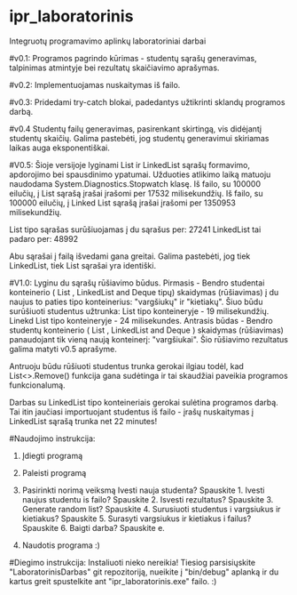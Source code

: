 # ipr_laboratorinis
Integruotų programavimo aplinkų laboratoriniai darbai

#v0.1:
Programos pagrindo kūrimas - studentų sąrašų generavimas, talpinimas atmintyje bei rezultatų skaičiavimo aprašymas.

#v0.2:
Implementuojamas nuskaitymas iš failo.

#v0.3:
Pridedami try-catch blokai, padedantys užtikrinti sklandų programos darbą.

#v0.4
Studentų failų generavimas, pasirenkant skirtingą, vis didėjantį studentų skaičių. Galima pastebėti, jog studentų generavimui skiriamas laikas auga eksponentiškai.

#V0.5:
Šioje versijoje lyginami List ir LinkedList sąrašų formavimo, apdorojimo bei spausdinimo ypatumai.
Užduoties atlikimo laiką matuoju naudodama System.Diagnostics.Stopwatch klasę.
Iš failo, su 100000 eilučių, į List sąrašą įrašai įrašomi per 17532 milisekundžių.
Iš failo, su 100000 eilučių, į Linked List sąrašą įrašai įrašomi per 1350953 milisekundžių.

List tipo sąrašas surūšiuojamas į du sąrašus per: 27241
LinkedList tai padaro per: 48992

Abu sąrašai į failą išvedami gana greitai.
Galima pastebėti, jog tiek LinkedList, tiek List sąrašai yra identiški.

#V1.0:
Lyginu du sąrašų rūšiavimo būdus.
Pirmasis -  Bendro studentai konteinerio ( List , LinkedList and Deque tipų) skaidymas (rūšiavimas) į du naujus to paties tipo konteinerius: "vargšiukų" ir "kietiakų". Šiuo būdu surūšiuoti studentus užtrunka:
List tipo konteineryje - 19 milisekundžių.
Linekd List tipo konteineryje - 24 milisekundes.
Antrasis būdas - Bendro studentų konteinerio ( List , LinkedList and Deque ) skaidymas (rūšiavimas) panaudojant tik vieną naują konteinerį: "vargšiukai". Šio rūšiavimo rezultatus galima matyti v0.5 aprašyme.

Antruoju būdu rūšiuoti studentus trunka gerokai ilgiau todėl, kad List<>.Remove() funkcija gana sudėtinga ir tai skaudžiai paveikia programos funkcionalumą.

Darbas su LinkedList tipo konteineriais gerokai sulėtina programos darbą. Tai itin jaučiasi importuojant studentus iš failo - įrašų nuskaitymas į LinkedList sąrašą trunka net 22 minutes!

#Naudojimo instrukcija:
1. Įdiegti programą
2. Paleisti programą
3. Pasirinkti norimą veiksmą
      Ivesti nauja studenta? Spauskite 1.
      Ivesti naujus studentu is failo? Spauskite 2.
      Isvesti rezultatus? Spauskite 3.
      Generate random list? Spauskite 4.
      Surusiuoti studentus i vargsiukus ir kietiakus? Spauskite 5.
      Surasyti vargsiukus ir kietiakus i failus? Spauskite 6.
      Baigti darba? Spauskite e.
      
4. Naudotis programa :)

#Diegimo instrukcija:
Instaliuoti nieko nereikia!
Tiesiog parsisiųskite "LaboratorinisDarbas" git repozitoriją, nueikite į "bin/debug" aplanką ir du kartus greit spustelkite ant "ipr_laboratorinis.exe" failo. :)
